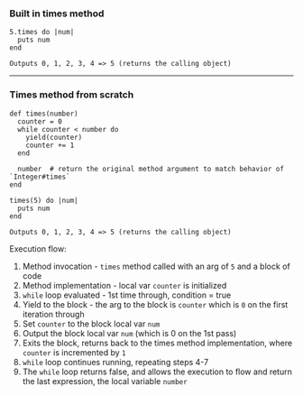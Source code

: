 ### Built in times method

```
5.times do |num|
  puts num
end

Outputs 0, 1, 2, 3, 4 => 5 (returns the calling object)
```

***

### Times method from scratch

```
def times(number)
  counter = 0
  while counter < number do
    yield(counter)
    counter += 1
  end

  number  # return the original method argument to match behavior of `Integer#times`
end

times(5) do |num|
  puts num
end

Outputs 0, 1, 2, 3, 4 => 5 (returns the calling object)

```

Execution flow:

1) Method invocation - `times` method called with an arg of `5` and a block of code
2) Method implementation - local var `counter` is initialized
3) `while` loop evaluated - 1st time through, condition = true
4) Yield to the block - the arg to the block is `counter` which is `0` on the first iteration through
5) Set `counter` to the block local var `num`
6) Output the block local var `num` (which is 0 on the 1st pass)
7) Exits the block, returns back to the times method implementation, where `counter` is incremented by `1`
8) `while` loop continues running, repeating steps 4-7
9) The `while` loop returns false, and allows the execution to flow and return the last expression, the local variable `number`
